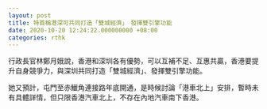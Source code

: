 ```yaml
---
layout: post
title: 特首稱港深可共同打造「雙城經濟」　發揮雙引擎功能
date: 2020-10-20 12:24:22.000000000 +08:00
categories: rthk
---
```


行政長官林鄭月娥說，香港和深圳各有優勢，可以互補不足、互惠共贏，香港要提升自身競爭力，與深圳共同打造「雙城經濟」、發揮雙引擎功能。

她又預計，屯門至赤鱲角連接路年底開通，是時候討論「港車北上」安排，暫時未有具體詳情，但只限香港汽車北上，不存在內地汽車南下香港。
